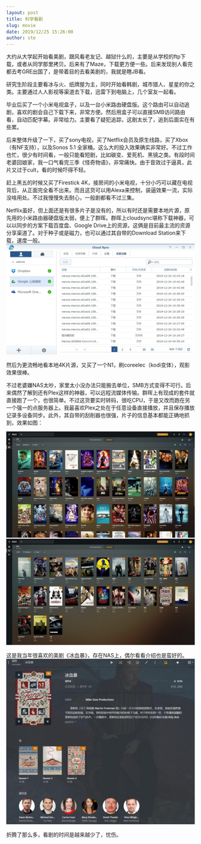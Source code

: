 ```yaml
---
layout: post
title: 科学看剧
slug: movie
date: 2019/12/25 15:26:00
author: ste
---
```


大约从大学起开始看美剧，跟风看老友记、越狱什么的，主要是从学校的ftp下载，或者从同学那里拷贝。后来有了Maze，下载更方便一些。后来发现别人看完都去考GRE出国了，是带着目的去看美剧的，我就是瞎JB看。

研究生阶段主要看冰与火、纸牌屋为主，同时开始看韩剧，城市猎人、星星的你之类。主要通过人人影视等渠道去下载，迅雷下到电脑上，几个室友一起看。

毕业后买了一个小米电视盒子，以及一台小米路由硬盘版。这个路由可以自动追剧，喜欢的剧会自己下载下来，非常方便。然后用盒子可以直接SMB访问路由看，自动匹配字幕。非常给力。主要看了疑犯追踪，这剧太长了，追到后面实在有些累。

后来整体升级了一下，买了sony电视，买了Netflix会员及原生线路，买了Xbox（有NF支持），以及Sonos 5.1 全家桶。这么大的投入效果确实非常好。不过工作也忙，很少有时间看，一般只能看短剧，比如碳变、爱死机、黑镜之类。有段时间老婆回娘家，我一口气看完三季《怪奇物语》，非常痛快。由于音效过于逼真，此片又过于cult，看的时候吓得不轻。

赶上黑五的时候又买了Firestick 4K，接房间的小米电视，十分小巧可以藏在电视背后，从正面完全看不出来。而且这货可以用Alexa来控制，装逼效果一流，实际没啥用处。不过我慢慢失去耐心，一般剧都看不过三集。

Netflix虽好，但上面还是有很多片子是没有的，所以有时还是需要本地片源，原先用的小米路由器硬盘版太弱，便上了群晖。群晖上cloudsync堪称下载神器，可以以同步的方案下载百度盘、Google Drive上的资源，这俩是目前最主流的资源分享渠道了。对于种子或是磁力，也可以通过其自带的Download Station来下载，速度一般。
![CloudSync](./images/cloudsync.jpg)

然后为更流畅地看本地4K片源，又买了一个N1，刷coreelec（kodi变体），观影效果很棒。

不过老婆嫌NAS太吵，家里太小没办法只能搬去单位，SMB方式变得不可行。后来偶然了解到还有Plex这样的神器，可以远程流媒体传输。群晖上有现成的套件就直接跑了一个，也很简单。不过这货要实时转码，很吃CPU，于是又改而跑在另一个强一的点服务器上。我最喜欢Plex之处在于任意设备直接播放，并且保存播放记录多设备同步。此外，其自带的刮削器也很强，片子的信息基本都能正确地抓到，效果如图：

![电影](./images/moive.jpg)
![剧集](./images/tv-show.jpg)

这是我当年很喜欢的美剧《冰血暴》，存在NAS上，偶尔看看介绍也是蛮好的。
![Fargo](./images/fargo.jpg)

折腾了那么多，看剧的时间是越来越少了，忧伤。